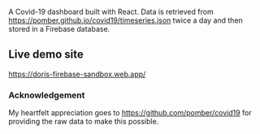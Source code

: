 A Covid-19 dashboard built with React. Data is retrieved from https://pomber.github.io/covid19/timeseries.json twice a day and then stored in a Firebase database.

## Live demo site

https://doris-firebase-sandbox.web.app/

### Acknowledgement
My heartfelt appreciation goes to https://github.com/pomber/covid19 for providing the raw data to make this possible.
